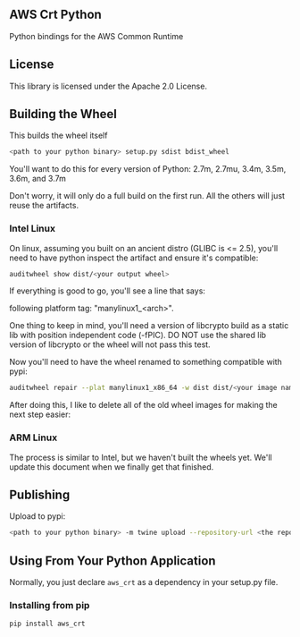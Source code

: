## AWS Crt Python

Python bindings for the AWS Common Runtime

## License

This library is licensed under the Apache 2.0 License. 

## Building the Wheel

This builds the wheel itself
````bash
<path to your python binary> setup.py sdist bdist_wheel
````

You'll want to do this for every version of Python:
2.7m, 2.7mu, 3.4m, 3.5m, 3.6m, and 3.7m

Don't worry, it will only do a full build on the first run. All the others will just reuse the artifacts.

### Intel Linux
On linux, assuming you built on an ancient distro (GLIBC is <= 2.5), you'll need to have python inspect the artifact
and ensure it's compatible:

````bash
auditwheel show dist/<your output wheel>
````

If everything is good to go, you'll see a line that says:

following platform tag: "manylinux1_\<arch\>".

One thing to keep in mind, you'll need a version of libcrypto build as a static lib with position independent code (-fPIC).
DO NOT use the shared lib version of libcrypto or the wheel will not pass this test.

Now you'll need to have the wheel renamed to something compatible with pypi: 

````bash
auditwheel repair --plat manylinux1_x86_64 -w dist dist/<your image name>
````

After doing this, I like to delete all of the old wheel images for making the next step easier:

### ARM Linux
The process is similar to Intel, but we haven't built the wheels yet. We'll update this document when we finally get that finished.

## Publishing
Upload to pypi:

````bash
<path to your python binary> -m twine upload --repository-url <the repo> dist/*
````

## Using From Your Python Application

Normally, you just declare `aws_crt` as a dependency in your setup.py file.

### Installing from pip
````bash
pip install aws_crt
````
